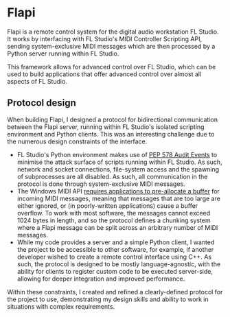 # Flapi

Flapi is a remote control system for the digital audio workstation FL Studio.
It works by interfacing with FL Studio's MIDI Controller Scripting API, sending
system-exclusive MIDI messages which are then processed by a Python server
running within FL Studio.

This framework allows for advanced control over FL Studio, which can be used to
build applications that offer advanced control over almost all aspects of FL
Studio.

## Protocol design

When building Flapi, I designed a protocol for bidirectional communication between the Flapi server, running within FL Studio's isolated scripting environment and Python clients. This was an interesting challenge due to the numerous design constraints of the interface.

* FL Studio's Python environment makes use of [PEP 578 Audit Events](https://docs.python.org/3/library/audit_events.html) to minimise the attack surface of scripts running within FL Studio. As such, network and socket connections, file-system access and the spawning of subprocesses are all disabled. As such, all communication in the protocol is done through system-exclusive MIDI messages.
* The Windows MIDI API [requires applications to pre-allocate a buffer](https://learn.microsoft.com/en-us/windows/win32/api/mmeapi/nf-mmeapi-midiinaddbuffer) for incoming MIDI messages, meaning that messages that are too large are either ignored, or (in poorly-written applications) cause a buffer overflow. To work with most software, the messages cannot exceed 1024 bytes in length, and so the protocol defines a chunking system where a Flapi message can be split across an arbitrary number of MIDI messages.
* While my code provides a server and a simple Python client, I wanted the project to be accessible to other software, for example, if another developer wished to create a remote control interface using C++. As such, the protocol is designed to be mostly language-agnostic, with the ability for clients to register custom code to be executed server-side, allowing for deeper integration and improved performance.

Within these constraints, I created and refined a clearly-defined protocol for the project to use, demonstrating my design skills and ability to work in situations with complex requirements.